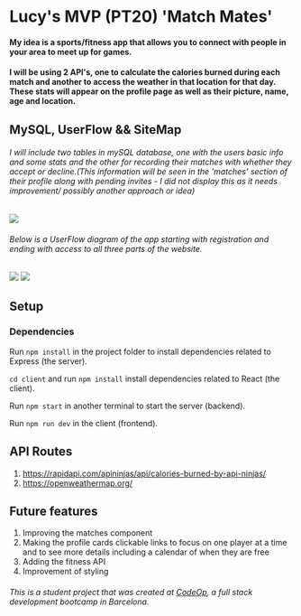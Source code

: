 # Lucy's MVP (PT20) 'Match Mates'

#### My idea is a sports/fitness app that allows you to connect with people in your area to meet up for games.

#### I will be using 2 API's, one to calculate the calories burned during each match and another to access the weather in that location for that day. These stats will appear on the profile page as well as their picture, name, age and location. 



## MySQL, UserFlow && SiteMap
###### I will include two tables in mySQL database, one with the users basic info and some stats and the other for recording their matches with whether they accept or decline.(This information will be seen in the 'matches' section of their profile along with pending invites - I did not display this as it needs improvement/ possibly another approach or idea)
<img src ='https://i.imgur.com/QUd5sHw.png'>



###### Below is a UserFlow diagram of the app starting with registration and ending with access to all three parts of the website.
<img src='https://i.imgur.com/nlOOClw.png'>



<img src='https://i.imgur.com/Bgm6zsX.png'>

## Setup

### Dependencies

Run `npm install` in the project folder to install dependencies related to Express (the server).

`cd client` and run `npm install` install dependencies related to React (the client).

Run `npm start` in another terminal to start the server (backend).

Run `npm run dev` in the client (frontend).

## API Routes
1. https://rapidapi.com/apininjas/api/calories-burned-by-api-ninjas/
2. https://openweathermap.org/


## Future features
1. Improving the matches component
2. Making the profile cards clickable links to focus on one player at a time and to see more details including a calendar of when they are free
3. Adding the fitness API 
4. Improvement of styling




######  _This is a student project that was created at [CodeOp](http://codeop.tech), a full stack development bootcamp in Barcelona._
